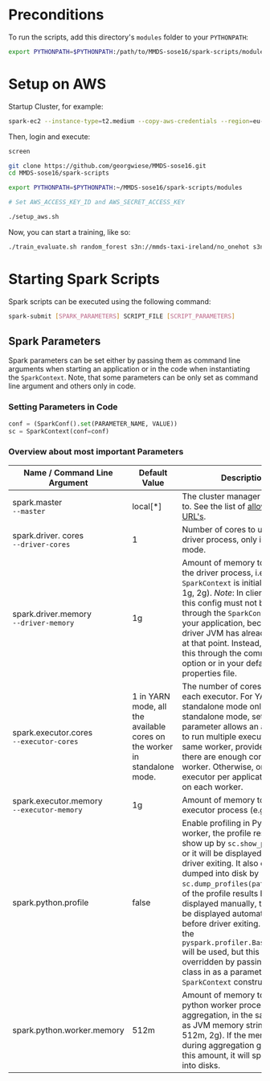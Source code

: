 # Preconditions
To run the scripts, add this directory's `modules` folder to your `PYTHONPATH`:

```bash
export PYTHONPATH=$PYTHONPATH:/path/to/MMDS-sose16/spark-scripts/modules
```

# Setup on AWS

Startup Cluster, for example:

```bash
spark-ec2 --instance-type=t2.medium --copy-aws-credentials --region=eu-west-1 -k awskey -i ~/Google\ Drive/mmds/AWS\ mmds-taxi\ user/awskey.pem -s 10 launch cluster
```

Then, login and execute:
```bash
screen

git clone https://github.com/georgwiese/MMDS-sose16.git
cd MMDS-sose16/spark-scripts

export PYTHONPATH=$PYTHONPATH:~/MMDS-sose16/spark-scripts/modules

# Set AWS_ACCESS_KEY_ID and AWS_SECRET_ACCESS_KEY

./setup_aws.sh
```

Now, you can start a training, like so:

```bash
./train_evaluate.sh random_forest s3n://mmds-taxi-ireland/no_onehot s3n://mmds-taxi-ireland/models/random_forest evaluation/districts.txt random_forest aws
```

# Starting Spark Scripts
Spark scripts can be executed using the following command:
```sh
spark-submit [SPARK_PARAMETERS] SCRIPT_FILE [SCRIPT_PARAMETERS]
```

## Spark Parameters
Spark parameters can be set either by passing them as command line arguments when starting an application or in the code when instantiating the `SparkContext`. Note, that some parameters can be only set as command line argument and others only in code.

### Setting Parameters in Code
```py
conf = (SparkConf().set(PARAMETER_NAME, VALUE))
sc = SparkContext(conf=conf)
```

### Overview about most important Parameters
| Name / Command Line Argument                  | Default Value                                                             | Description                                                                                                                                                                                                                                                                                                                                                                                                                                                                                                       |
|-----------------------------------------------|---------------------------------------------------------------------------|-------------------------------------------------------------------------------------------------------------------------------------------------------------------------------------------------------------------------------------------------------------------------------------------------------------------------------------------------------------------------------------------------------------------------------------------------------------------------------------------------------------------|
| spark.master<br> `--master`                   | local[*]                                                                  | The cluster manager to connect to. See the list of [allowed master URL's](http://spark.apache.org/docs/latest/submitting-applications.html#master-urls).                                                                                                                                                                                                                                                                                                                                                          |
| spark.driver. cores<br> `--driver-cores`      | 1                                                                         | Number of cores to use for the driver process, only in cluster mode.                                                                                                                                                                                                                                                                                                                                                                                                                                              |
| spark.driver.memory<br> `--driver-memory`     | 1g                                                                        | Amount of memory to use for the driver process, i.e. where `SparkContext` is initialized. (e.g. 1g, 2g). *Note*: In client mode, this config must not be set through the `SparkConf` directly in your application, because the driver JVM has already started at that point. Instead, please set this through the command line option or in your default properties file.                                                                                                                                         |
| spark.executor.cores<br> `--executor-cores`   | 1 in YARN mode, all the available cores on the worker in standalone mode. | The number of cores to use on each executor. For YARN and standalone mode only. In standalone mode, setting this parameter allows an application to run multiple executors on the same worker, provided that there are enough cores on that worker. Otherwise, only one executor per application will run on each worker.                                                                                                                                                                                         |
| spark.executor.memory<br> `--executor-memory` | 1g                                                                        | Amount of memory to use per executor process (e.g. 2g, 8g).                                                                                                                                                                                                                                                                                                                                                                                                                                                       |
| spark.python.profile                          | false                                                                     | Enable profiling in Python worker, the profile result will show up by `sc.show_profiles()`, or it will be displayed before the driver exiting. It also can be dumped into disk by `sc.dump_profiles(path)`. If some of the profile results had been displayed manually, they will not be displayed automatically before driver exiting. By default the `pyspark.profiler.BasicProfiler` will be used, but this can be overridden by passing a profiler class in as a parameter to the `SparkContext` constructor. |
| spark.python.worker.memory                    | 512m                                                                      | Amount of memory to use per python worker process during aggregation, in the same format as JVM memory strings (e.g. 512m, 2g). If the memory used during aggregation goes above this amount, it will spill the data into disks.                                                                                                                                                                                                                                                                                  |
